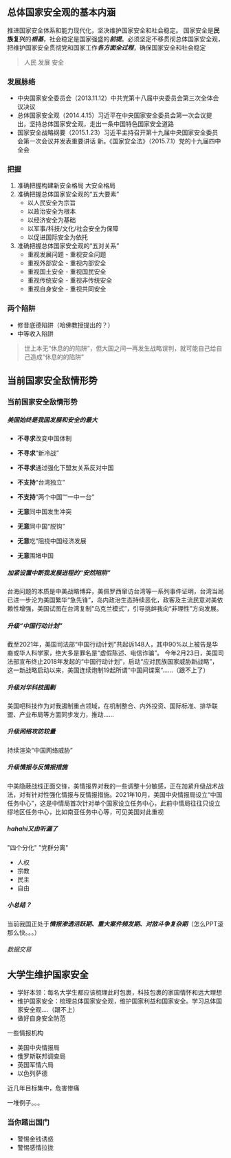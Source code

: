 ## 总体国家安全观的基本内涵
推进国家安全体系和能力现代化，坚决维护国家安全和社会稳定。
国家安全是**民族复兴**的***根基***，社会稳定是国家强盛的***前提***。必须坚定不移贯彻总体国家安全观，把维护国家安全贯彻党和国家工作***各方面全过程***，确保国家安全和社会稳定
> 人民  发展  安全

### 发展脉络
- 中央国家安全委员会（2013.11.12）中共党第十八届中央委员会第三次全体会议决议
- 总体国家安全观（2014.4.15）习近平在中央国家安全委员会第一次会议提出，坚持总体国家安全观，走出一条中国特色国家安全道路
- 国家安全战略纲要（2015.1.23）习近平主持召开第十九届中央国家安全委员会第一次会议并发表重要讲话
新。《国家安全法》（2015.7.1）党的十九届四中全会
### 把握
1. 准确把握构建新安全格局
    大安全格局
2. 准确把握总体国家安全观的“五大要素”
    - 以人民安全为宗旨
    - 以政治安全为根本
    - 以经济安全为基础
    - 以军事/科技/文化/社会安全为保障
    - 以促进国际安全为依托
3. 准确把握总体国家安全观的“五对关系”
    - 重视发展问题 - 重视安全问题
    - 重视外部安全 - 重视内部安全
    - 重视国土安全 - 重视国民安全
    - 重视传统安全 - 重视非传统安全
    - 重视自身安全 - 重视共同安全
### 两个陷阱
- 修昔底德陷阱（哈佛教授提出的？）
- 中等收入陷阱
> 世上本无“休息的的陷阱”，但大国之间一再发生战略误判，就可能自己给自己造成“休息的的陷阱”

## 当前国家安全敌情形势
### 当前国家安全敌情形势
##### 美国始终是我国发展和安全的最大
- **不寻求**改变中国体制
- **不寻求**“新冷战”
- **不寻求**通过强化下盟友关系反对中国
- **不支持**“台湾独立”
- **不支持**“两个中国”“一中一台”

- **无意**同中国发生冲突
- **无意**同中国“脱钩”
- **无意**吃“阻挠中国经济发展
- **无意**围堵中国
##### 加紧设置中断我发展进程的“安然陷阱”
台海问题的本质是中美战略博弈，美佩罗西窜访台湾等一系列事件证明，台湾当局已进一步沦为美国繁华“急先锋”，岛内政治生态持续恶化，政客及主流民意对美依赖性增强，美国试图在台湾复制“乌克兰模式”，引导挑衅我向“非理性”方向发展。
##### 升级“中国行动计划”
截至2021年，美国司法部“中国行动计划”共起诉148人，其中90%以上被告是华裔或华人科学家，绝大多是罪名是“虚假陈述、电信诈骗”。
今年2月23日，美国司法部宣布终止2018年发起的“中国行动计划”，启动“应对民族国家威胁新战略”，这一新战略启动以来，美国连续炮制19起所谓“中国间谍案“......（跟不上了）
##### 升级对华科技围剿
美国吧科技作为对我遏制重点领域，在机制整合、内外投资、国际标准、排华联盟、产业布局等方面同步发力，推动......
##### 升级网络攻防较量
持续渲染“中国网络威胁”
##### 升级情报与反情报措施
中美隐蔽战线正面交锋，美情报界对我的一些调整十分敏感，正在加紧升级战术战法，对有针对性强化情报与反情报措施。2021年10月，美国中央情报局设立“中国任务中心”，这是中情局首次针对单个国家设立任务中心，此前中情局往往只设立缪地区任务中心，比如南亚任务中心等，可见美国对此重视
##### hahahi又由听漏了
"四个分化" "党群分离"
- 人权
- 宗教
- 民主
- 自由
##### 小总结？
当前我国正处于***情报渗透活跃期、重大案件频发期、对敌斗争复杂期***（怎么PPT滚那么快。。。）
###### 数据交易

## 大学生维护国家安全
- 学好本领：每名大学生都应该梳理此时包裹，科技包裹的家国情怀和远大理想
- 维护国家安全：梳理总体国家安全观，维护国家利益和国家安全。学习总体国家安全观....（跟不上）
- 做好自身安全防范

一些情报机构
- 美国中央情报局
- 俄罗斯联邦调查局
- 英国军情六局
- 以色列萨德

近几年目标集中，危害惨痛

一堆例子。。。
### 当你踏出国门
- 警惕金钱诱惑
- 警惕感情拉拢